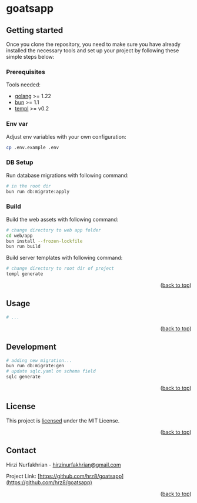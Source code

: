 <a name="readme-top"></a>

# goatsapp

## Getting started

Once you clone the repository, you need to make sure you have already installed the necessary tools and set up your project by following these simple steps below:

### Prerequisites

Tools needed:

- [golang](https://go.dev/dl/) >= 1.22
- [bun](https://bun.sh/docs/installation) >= 1.1
- [templ](https://templ.guide/quick-start/installation) >= v0.2

### Env var

Adjust env variables with your own configuration:

```bash
cp .env.example .env
```

### DB Setup

Run database migrations with following command:

```bash
# in the root dir
bun run db:migrate:apply
```

### Build

Build the web assets with following command:

```bash
# change directory to web app folder
cd web/app
bun install --frozen-lockfile
bun run build
```

Build server templates with following command:

```bash
# change directory to root dir of project
templ generate
```

<p align="right">(<a href="#readme-top">back to top</a>)</p>

## Usage

```bash
# ...
```

<p align="right">(<a href="#readme-top">back to top</a>)</p>

## Development

```bash
# adding new migration...
bun run db:migrate:gen
# update sqlc.yaml on schema field
sqlc generate
```

<p align="right">(<a href="#readme-top">back to top</a>)</p>

## License

This project is [licensed][LICENSE] under the MIT License.

<p align="right">(<a href="#readme-top">back to top</a>)</p>

## Contact

Hirzi Nurfakhrian - hirzinurfakhrian@gmail.com

Project Link: [https://github.com/hrz8/goatsapp](https://github.com/hrz8/goatsapp)

<p align="right">(<a href="#readme-top">back to top</a>)</p>

[LICENSE]: (./LICENSE)
